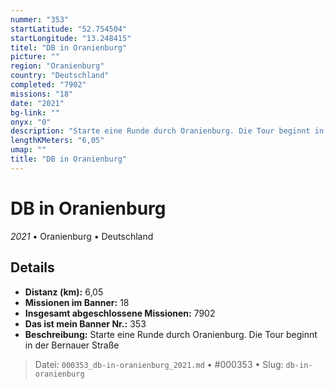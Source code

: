 ```yaml
---
nummer: "353"
startLatitude: "52.754504"
startLongitude: "13.248415"
titel: "DB in Oranienburg"
picture: ""
region: "Oranienburg"
country: "Deutschland"
completed: "7902"
missions: "18"
date: "2021"
bg-link: ""
onyx: "0"
description: "Starte eine Runde durch Oranienburg. Die Tour beginnt in der Bernauer Straße"
lengthKMeters: "6,05"
umap: ""
title: "DB in Oranienburg"
---
```

# DB in Oranienburg

*2021* • Oranienburg • Deutschland



## Details
- **Distanz (km):** 6,05
- **Missionen im Banner:** 18
- **Insgesamt abgeschlossene Missionen:** 7902
- **Das ist mein Banner Nr.:** 353
- **Beschreibung:** Starte eine Runde durch Oranienburg. Die Tour beginnt in der Bernauer Straße



> Datei: `000353_db-in-oranienburg_2021.md` • #000353 • Slug: `db-in-oranienburg`
